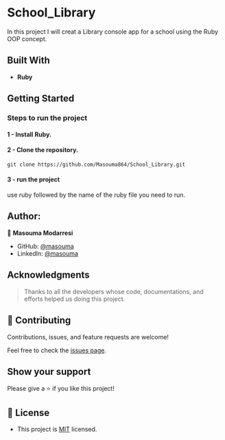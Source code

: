 # School_Library
 In this project I will creat a Library console app for a school using the Ruby OOP concept.
## Built With

- **Ruby**

## Getting Started

### Steps to run the project

#### 1 - Install Ruby.

#### 2 - Clone the repository.
```
git clone https://github.com/Masouma864/School_Library.git
```

#### 3 - run the project
use ruby followed by the name of the ruby file you need to run.

## Author:

👤 **Masouma Modarresi**

- GitHub: [@masouma](https://github.com/Masouma864)
- LinkedIn: [@masouma](https://www.linkedin.com/in/masouma-modarresi)

## Acknowledgments

> Thanks to all the developers whose code, documentations, and efforts helped us doing this project.
## 🤝 Contributing

Contributions, issues, and feature requests are welcome!

Feel free to check the [issues page](../../issues/).

## Show your support

Please give a ⭐️ if you like this project!

## 📝 License
- This project is [MIT](./LICENSE) licensed.